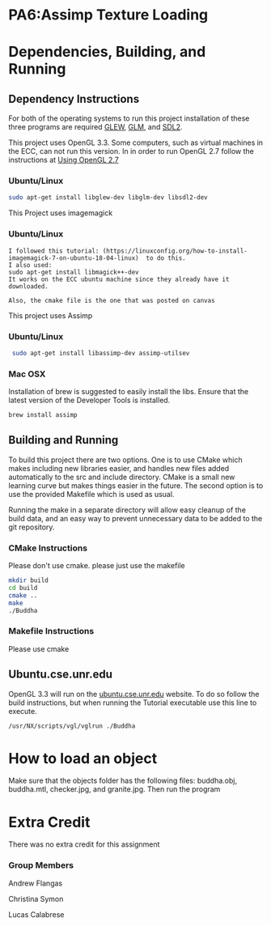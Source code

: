 # PA6:Assimp Texture Loading

# Dependencies, Building, and Running

## Dependency Instructions
For both of the operating systems to run this project installation of these three programs are required [GLEW](http://glew.sourceforge.net/), [GLM](http://glm.g-truc.net/0.9.7/index.html), and [SDL2](https://wiki.libsdl.org/Tutorials).

This project uses OpenGL 3.3. Some computers, such as virtual machines in the ECC, can not run this version. In in order to run OpenGL 2.7 follow the instructions at [Using OpenGL 2.7](https://github.com/HPC-Vis/computer-graphics/wiki/Using-OpenGL-2.7)

### Ubuntu/Linux
```bash
sudo apt-get install libglew-dev libglm-dev libsdl2-dev

```
This Project uses imagemagick
### Ubuntu/Linux
```
I followed this tutorial: (https://linuxconfig.org/how-to-install-imagemagick-7-on-ubuntu-18-04-linux)  to do this.
I also used: 
sudo apt-get install libmagick++-dev
It works on the ECC ubuntu machine since they already have it downloaded.

Also, the cmake file is the one that was posted on canvas
```

This project uses Assimp

### Ubuntu/Linux
```bash
 sudo apt-get install libassimp-dev assimp-utilsev
```

### Mac OSX
Installation of brew is suggested to easily install the libs. Ensure that the latest version of the Developer Tools is installed.
```bash
brew install assimp
```

## Building and Running
To build this project there are two options. One is to use CMake which makes including new libraries easier, and handles new files added automatically to the src and include directory. CMake is a small new learning curve but makes things easier in the future.
The second option is to use the provided Makefile which is used as usual.

Running the make in a separate directory will allow easy cleanup of the build data, and an easy way to prevent unnecessary data to be added to the git repository.  

### CMake Instructions
Please don't use cmake. please just use the makefile
```bash
mkdir build
cd build
cmake ..
make
./Buddha
```

### Makefile Instructions 
Please use cmake


## Ubuntu.cse.unr.edu
OpenGL 3.3 will run on the [ubuntu.cse.unr.edu](https://ubuntu.cse.unr.edu/) website. To do so follow the build instructions, but when running the Tutorial executable use this line to execute.
```bash
/usr/NX/scripts/vgl/vglrun ./Buddha
```
# How to load an object
Make sure that  the objects folder has the following files: buddha.obj, buddha.mtl, checker.jpg, and granite.jpg.
Then run the program

# Extra Credit
There was no extra credit for this assignment

### Group Members
Andrew Flangas

Christina Symon

Lucas Calabrese
